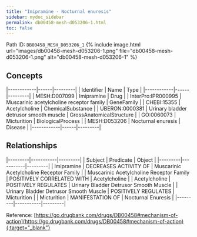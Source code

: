 ```yaml
---
title: "Imipramine - Nocturnal enuresis"
sidebar: mydoc_sidebar
permalink: db00458-mesh-d053206-1.html
toc: false 
---
```



Path ID: `DB00458_MESH_D053206_1`
{% include image.html url="images/db00458-mesh-d053206-1.png" file="db00458-mesh-d053206-1.png" alt="db00458-mesh-d053206-1" %}

## Concepts

|------------|------|---------|
| Identifier | Name | Type    |
|------------|------|---------|
| MESH:D007099 | Imipramine | Drug |
| InterPro:IPR000995 | Muscarinic acetylcholine receptor family | GeneFamily |
| CHEBI:15355 | Acetylcholine | ChemicalSubstance |
| UBERON:0000381 | Urinary bladder detrusor smooth muscle | GrossAnatomicalStructure |
| GO:0060073 | Micturition | BiologicalProcess |
| MESH:D053206 | Nocturnal enuresis | Disease |
|------------|------|---------|

## Relationships

|---------|-----------|---------|
| Subject | Predicate | Object  |
|---------|-----------|---------|
| Imipramine | DECREASES ACTIVITY OF | Muscarinic Acetylcholine Receptor Family |
| Muscarinic Acetylcholine Receptor Family | POSITIVELY CORRELATED WITH | Acetylcholine |
| Acetylcholine | POSITIVELY REGULATES | Urinary Bladder Detrusor Smooth Muscle |
| Urinary Bladder Detrusor Smooth Muscle | POSITIVELY REGULATES | Micturition |
| Micturition | MANIFESTATION OF | Nocturnal Enuresis |
|---------|-----------|---------|

Reference: [https://go.drugbank.com/drugs/DB00458#mechanism-of-action](https://go.drugbank.com/drugs/DB00458#mechanism-of-action){:target="_blank"}